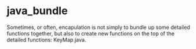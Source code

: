 # java_bundle
Sometimes, or often, encapulation is not simply to bundle up some detailed functions together, but also to create new functions on the top of the detailed functions: KeyMap.java. 
